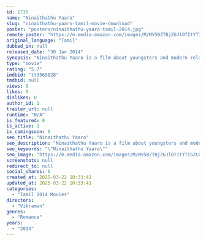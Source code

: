 ```yaml
---
id: 1735
name: "Ninaithathu Yaaro"
slug: "ninaithathu-yaaro-tamil-movie-download"
poster: "posters/ninaithathu-yaaro-tamil-2014.jpg"
remote_poster: "https://m.media-amazon.com/images/M/MV5BZTBjZGJlOTItYTI5ZC00YTYxLThkNjktYTI5MTNiYTQyNTYwXkEyXkFqcGdeQXVyMTEzNzg0Mjkx._V1_SX300.jpg"
original_language: "Tamil"
dubbed_in: null
released_date: "30 Jan 2014"
synopsis: "Ninaithathu Yaaro is a film about youngsters and modern relationships. The film stars an all new cast with Rejith Menon and Nimisha Suresh playing the lead pair."
type: "movie"
rating: "5.7"
imdbid: "tt3569828"
tmdbid: null
views: 0
likes: 0
dislikes: 0
author_id: 1
trailer_url: null
runtime: "N/A"
is_featured: 0
is_active: 1
is_comingsoon: 0
seo_title: "Ninaithathu Yaaro"
seo_description: "Ninaithathu Yaaro is a film about youngsters and modern relationships. The film stars an all new cast with Rejith Menon and Nimisha Suresh playing the lead pair."
seo_keywords: "\"Ninaithathu Yaaro\""
seo_image: "https://m.media-amazon.com/images/M/MV5BZTBjZGJlOTItYTI5ZC00YTYxLThkNjktYTI5MTNiYTQyNTYwXkEyXkFqcGdeQXVyMTEzNzg0Mjkx._V1_SX300.jpg"
screenshots: null
redirect_to: null
social_shares: 0
created_at: 2025-03-22 10:33:41
updated_at: 2025-03-22 10:33:41
categories:
  - "Tamil 2014 Movies"
directors:
  - "Vikraman"
genres:
  - "Romance"
years:
  - "2014"
---
```

